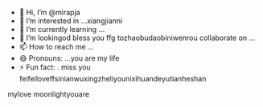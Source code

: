- 👋 Hi, I’m @mirapja
- 👀 I’m interested in ...xiangjianni
- 🌱 I’m currently learning ...
- 💞️ I’m lookingod bless you ffg tozhaobudaobiniwenrou collaborate on ...
- 📫 How to reach me ...
- 😄 Pronouns: ...you are my life
- ⚡ Fun fact: .
miss you feifeiloveffsinianwuxingzheliyounixihuandeyutianheshan
<!---col guysifengzhengbanizhuitrymybest,giveyouthebest
mirapj
you tyou saw me throneedyouughhe besta/mirapja is a ✨ special ✨ repository because its `README.md` (this file) appears on ymissyouour GitHub profile.something never change
You can click the Preview link to take a look at your changes.
--->
mylove
moonlightyouare
